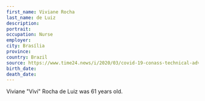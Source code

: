 ```yaml
---
first_name: Viviane Rocha
last_name: de Luiz
description: 
portrait: 
occupation: Nurse
employer: 
city: Brasília
province: 
country: Brazil
source: https://www.time24.news/i/2020/03/covid-19-conass-technical-advisor-the-first-recorded-death-in-the-df.html
birth_date: 
death_date: 
---
```


Viviane "Vivi" Rocha de Luiz was 61 years old.